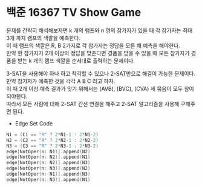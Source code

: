 # 백준 16367 TV Show Game
문제를 간략히 해석해보자면 k 개의 램프와 n 명의 참가자가 있을 때 각 참가자는 최대 3개 까지 램프의 색깔을 예측한다.  
이 때 램프의 색깔은 R, B 2가지로 각 참가자는 정답을 모른 채 예측을 해야한다.  
만약 한 참가자가 2개 이상의 정답을 맞춘다면 경품을 받을 수 있을 때 모든 참가자가 경품을 받는 k 개의 램프 색깔을 순서대로 출력하는 문제이다.  
  
3-SAT을 사용해야 하나 하고 착각할 수 있으나 2-SAT만으로 해결이 가능한 문제이다.  
만약 참가자가 예측한 것을 각각 A B C 라고 하자.  
이 때 2개 이상 예측 결과가 맞기 위해서는 (AVB), (BVC), (CVA) 세 묶음이 모두 참이 되야한다.  
따라서 모든 사람에 대해 2-SAT 간선 연결을 해주고 2-SAT 알고리즘을 사용해 구해주면 된다.  
- Edge Set Code
```swift
N1 = (C1 == "R" ? 2*N1-1 : 2*N1-2)
N2 = (C2 == "R" ? 2*N2-1 : 2*N2-2)
N3 = (C3 == "R" ? 2*N3-1 : 2*N3-2)
edge[NotOper(n: N1)].append(N2)
edge[NotOper(n: N2)].append(N1)
edge[NotOper(n: N2)].append(N3)
edge[NotOper(n: N3)].append(N2)
edge[NotOper(n: N1)].append(N3)
edge[NotOper(n: N3)].append(N1)
```
